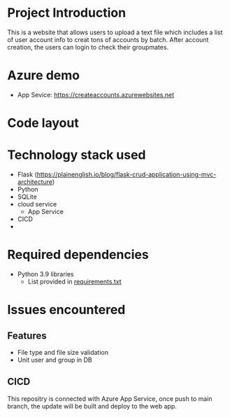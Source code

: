 # Project Introduction
This is a website that allows users to upload a text file which includes a list of user account info to creat tons of accounts by batch.
After account creation, the users can login to check their groupmates.

# Azure demo
- App Sevice: https://createaccounts.azurewebsites.net

# Code layout

# Technology stack used
- Flask (https://plainenglish.io/blog/flask-crud-application-using-mvc-architecture)
- Python
- SQLite
- cloud service
    - App Service
- CICD
- 
# Required dependencies
- Python 3.9 libraries
    - List provided in [requirements.txt](https://github.com/CynthiaTu-SY/VirusTotal_Batch_Search/blob/3dbbbdd60d6c1303df942dbd5efd51ff308878e7/requirements.txt)

# Issues encountered
## Features
- File type and file size validation
- Unit user and group in DB

## CICD
This repositry is connected with Azure App Service, once push to main branch, the update will be built and deploy to the web app.
